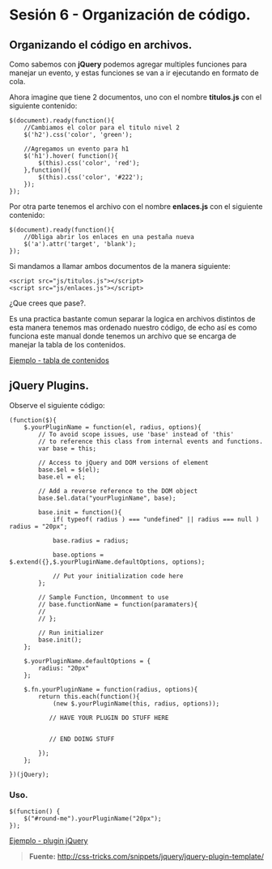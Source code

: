<script  type="text/javascript">
$(function() {
	//mostrando la info del pre
	$("pre").snippet("javascript", {style:'darkness'});
	$('a[href^="../ejemplos/"]').linkEjemplos();
});
</script>

# Sesión 6 - Organización de código.


## Organizando el código en archivos.

Como sabemos con **jQuery** podemos agregar multiples funciones para manejar un evento, y estas funciones se van a ir ejecutando en formato de cola.

Ahora imagine que tiene 2 documentos, uno con el nombre **titulos.js** con el siguiente contenido:

	$(document).ready(function(){
		//Cambiamos el color para el titulo nivel 2
		$('h2').css('color', 'green');

		//Agregamos un evento para h1
		$('h1').hover( function(){
			$(this).css('color', 'red');
		},function(){
			$(this).css('color', '#222');
		});
	});


Por otra parte tenemos el archivo con el nombre **enlaces.js** con el siguiente contenido:

	$(document).ready(function(){
		//Obliga abrir los enlaces en una pestaña nueva
		$('a').attr('target', 'blank');
	});

Si mandamos a llamar ambos documentos de la manera siguiente:

	<script src="js/titulos.js"></script>
	<script src="js/enlaces.js"></script>

¿Que crees que pase?.

Es una practica bastante comun separar la logica en archivos distintos de esta manera tenemos mas ordenado nuestro código, de echo así es como funciona este manual donde tenemos un archivo que se encarga de manejar la tabla de los contenidos.

[Ejemplo - tabla de contenidos](../ejemplos/06.tabla_contenidos.html)


## jQuery Plugins.

Observe el siguiente código:

	(function($){
		$.yourPluginName = function(el, radius, options){
			// To avoid scope issues, use 'base' instead of 'this'
			// to reference this class from internal events and functions.
			var base = this;
			
			// Access to jQuery and DOM versions of element
			base.$el = $(el);
			base.el = el;
			
			// Add a reverse reference to the DOM object
			base.$el.data("yourPluginName", base);
			
			base.init = function(){
				if( typeof( radius ) === "undefined" || radius === null ) radius = "20px";
				
				base.radius = radius;
				
				base.options = $.extend({},$.yourPluginName.defaultOptions, options);
				
				// Put your initialization code here
			};
			
			// Sample Function, Uncomment to use
			// base.functionName = function(paramaters){
			// 
			// };
			
			// Run initializer
			base.init();
		};
		
		$.yourPluginName.defaultOptions = {
			radius: "20px"
		};
		
		$.fn.yourPluginName = function(radius, options){
			return this.each(function(){
				(new $.yourPluginName(this, radius, options));

			   // HAVE YOUR PLUGIN DO STUFF HERE
				
		
			   // END DOING STUFF

			});
		};
		
	})(jQuery);

### Uso.

	$(function() {
		$("#round-me").yourPluginName("20px");
	});

[Ejemplo - plugin jQuery](../ejemplos/06.ejemplo_plugin.html)

> **Fuente:** <http://css-tricks.com/snippets/jquery/jquery-plugin-template/>


